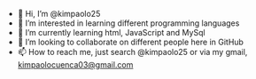 - 👋 Hi, I’m @kimpaolo25
- 👀 I’m interested in learning different programming languages
- 🌱 I’m currently learning html, JavaScript and MySql
- 💞️ I’m looking to collaborate on different people here in GitHub
- 📫 How to reach me, just search @kimpaolo25 or via my gmail, kimpaolocuenca03@gmail.com

<!---
kimpaolo25/kimpaolo25 is a ✨ special ✨ repository because its `README.md` (this file) appears on your GitHub profile.
You can click the Preview link to take a look at your changes.
--->
